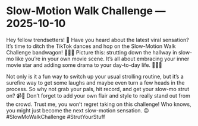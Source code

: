 # Slow-Motion Walk Challenge — 2025-10-10

Hey fellow trendsetters! 👟 Have you heard about the latest viral sensation? It’s time to ditch the TikTok dances and hop on the Slow-Motion Walk Challenge bandwagon! 🚶‍♀️💫 Picture this: strutting down the hallway in slow-mo like you’re in your own movie scene. It’s all about embracing your inner movie star and adding some drama to your day-to-day life. 💁‍♂️✨

Not only is it a fun way to switch up your usual strolling routine, but it’s a surefire way to get some laughs and maybe even turn a few heads in the process. So why not grab your pals, hit record, and get your slow-mo strut on? 📹🕺 Don’t forget to add your own flair and style to really stand out from the crowd. Trust me, you won’t regret taking on this challenge! Who knows, you might just become the next slow-motion sensation. 😉 #SlowMoWalkChallenge #StrutYourStuff
